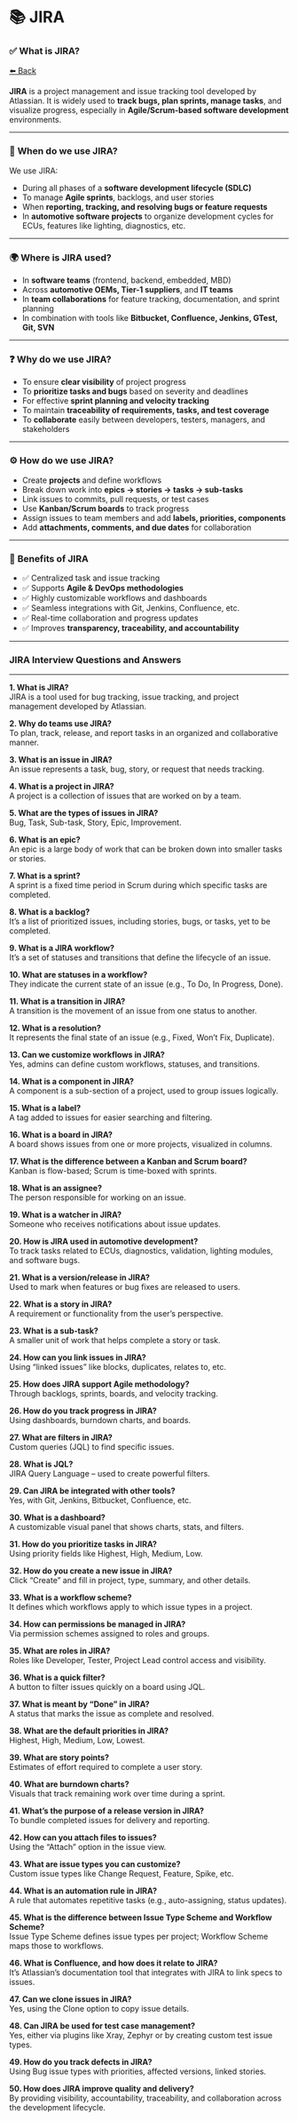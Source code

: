 # 📚 JIRA 

### ✅ **What is JIRA?**
<a class="back-sidebar-btn" href="javascript:history.back()">⬅️ Back</a>

**JIRA** is a project management and issue tracking tool developed by Atlassian. It is widely used to **track bugs, plan sprints, manage tasks**, and visualize progress, especially in **Agile/Scrum-based software development** environments.

---

### 📅 **When do we use JIRA?**

We use JIRA:
- During all phases of a **software development lifecycle (SDLC)**  
- To manage **Agile sprints**, backlogs, and user stories  
- When **reporting, tracking, and resolving bugs or feature requests**  
- In **automotive software projects** to organize development cycles for ECUs, features like lighting, diagnostics, etc.

---

### 🌍 **Where is JIRA used?**

- In **software teams** (frontend, backend, embedded, MBD)  
- Across **automotive OEMs, Tier-1 suppliers**, and **IT teams**
- In **team collaborations** for feature tracking, documentation, and sprint planning  
- In combination with tools like **Bitbucket, Confluence, Jenkins, GTest, Git, SVN**

---

### ❓ **Why do we use JIRA?**

- To ensure **clear visibility** of project progress  
- To **prioritize tasks and bugs** based on severity and deadlines  
- For effective **sprint planning and velocity tracking**  
- To maintain **traceability of requirements, tasks, and test coverage**
- To **collaborate** easily between developers, testers, managers, and stakeholders

---

### ⚙️ **How do we use JIRA?**

- Create **projects** and define workflows  
- Break down work into **epics → stories → tasks → sub-tasks**  
- Link issues to commits, pull requests, or test cases  
- Use **Kanban/Scrum boards** to track progress  
- Assign issues to team members and add **labels, priorities, components**
- Add **attachments, comments, and due dates** for collaboration

---

### 🌟 **Benefits of JIRA**

- ✅ Centralized task and issue tracking  
- ✅ Supports **Agile & DevOps methodologies**  
- ✅ Highly customizable workflows and dashboards  
- ✅ Seamless integrations with Git, Jenkins, Confluence, etc.  
- ✅ Real-time collaboration and progress updates  
- ✅ Improves **transparency, traceability, and accountability**

---
### **JIRA Interview Questions and Answers**

---

**1. What is JIRA?**  
JIRA is a tool used for bug tracking, issue tracking, and project management developed by Atlassian.

**2. Why do teams use JIRA?**  
To plan, track, release, and report tasks in an organized and collaborative manner.

**3. What is an issue in JIRA?**  
An issue represents a task, bug, story, or request that needs tracking.

**4. What is a project in JIRA?**  
A project is a collection of issues that are worked on by a team.

**5. What are the types of issues in JIRA?**  
Bug, Task, Sub-task, Story, Epic, Improvement.

**6. What is an epic?**  
An epic is a large body of work that can be broken down into smaller tasks or stories.

**7. What is a sprint?**  
A sprint is a fixed time period in Scrum during which specific tasks are completed.

**8. What is a backlog?**  
It’s a list of prioritized issues, including stories, bugs, or tasks, yet to be completed.

**9. What is a JIRA workflow?**  
It’s a set of statuses and transitions that define the lifecycle of an issue.

**10. What are statuses in a workflow?**  
They indicate the current state of an issue (e.g., To Do, In Progress, Done).

**11. What is a transition in JIRA?**  
A transition is the movement of an issue from one status to another.

**12. What is a resolution?**  
It represents the final state of an issue (e.g., Fixed, Won’t Fix, Duplicate).

**13. Can we customize workflows in JIRA?**  
Yes, admins can define custom workflows, statuses, and transitions.

**14. What is a component in JIRA?**  
A component is a sub-section of a project, used to group issues logically.

**15. What is a label?**  
A tag added to issues for easier searching and filtering.

**16. What is a board in JIRA?**  
A board shows issues from one or more projects, visualized in columns.

**17. What is the difference between a Kanban and Scrum board?**  
Kanban is flow-based; Scrum is time-boxed with sprints.

**18. What is an assignee?**  
The person responsible for working on an issue.

**19. What is a watcher in JIRA?**  
Someone who receives notifications about issue updates.

**20. How is JIRA used in automotive development?**  
To track tasks related to ECUs, diagnostics, validation, lighting modules, and software bugs.

**21. What is a version/release in JIRA?**  
Used to mark when features or bug fixes are released to users.

**22. What is a story in JIRA?**  
A requirement or functionality from the user’s perspective.

**23. What is a sub-task?**  
A smaller unit of work that helps complete a story or task.

**24. How can you link issues in JIRA?**  
Using “linked issues” like blocks, duplicates, relates to, etc.

**25. How does JIRA support Agile methodology?**  
Through backlogs, sprints, boards, and velocity tracking.

**26. How do you track progress in JIRA?**  
Using dashboards, burndown charts, and boards.

**27. What are filters in JIRA?**  
Custom queries (JQL) to find specific issues.

**28. What is JQL?**  
JIRA Query Language – used to create powerful filters.

**29. Can JIRA be integrated with other tools?**  
Yes, with Git, Jenkins, Bitbucket, Confluence, etc.

**30. What is a dashboard?**  
A customizable visual panel that shows charts, stats, and filters.

**31. How do you prioritize tasks in JIRA?**  
Using priority fields like Highest, High, Medium, Low.

**32. How do you create a new issue in JIRA?**  
Click “Create” and fill in project, type, summary, and other details.

**33. What is a workflow scheme?**  
It defines which workflows apply to which issue types in a project.

**34. How can permissions be managed in JIRA?**  
Via permission schemes assigned to roles and groups.

**35. What are roles in JIRA?**  
Roles like Developer, Tester, Project Lead control access and visibility.

**36. What is a quick filter?**  
A button to filter issues quickly on a board using JQL.

**37. What is meant by “Done” in JIRA?**  
A status that marks the issue as complete and resolved.

**38. What are the default priorities in JIRA?**  
Highest, High, Medium, Low, Lowest.

**39. What are story points?**  
Estimates of effort required to complete a user story.

**40. What are burndown charts?**  
Visuals that track remaining work over time during a sprint.

**41. What’s the purpose of a release version in JIRA?**  
To bundle completed issues for delivery and reporting.

**42. How can you attach files to issues?**  
Using the “Attach” option in the issue view.

**43. What are issue types you can customize?**  
Custom issue types like Change Request, Feature, Spike, etc.

**44. What is an automation rule in JIRA?**  
A rule that automates repetitive tasks (e.g., auto-assigning, status updates).

**45. What is the difference between Issue Type Scheme and Workflow Scheme?**  
Issue Type Scheme defines issue types per project; Workflow Scheme maps those to workflows.

**46. What is Confluence, and how does it relate to JIRA?**  
It’s Atlassian’s documentation tool that integrates with JIRA to link specs to issues.

**47. Can we clone issues in JIRA?**  
Yes, using the Clone option to copy issue details.

**48. Can JIRA be used for test case management?**  
Yes, either via plugins like Xray, Zephyr or by creating custom test issue types.

**49. How do you track defects in JIRA?**  
Using Bug issue types with priorities, affected versions, linked stories.

**50. How does JIRA improve quality and delivery?**  
By providing visibility, accountability, traceability, and collaboration across the development lifecycle.
